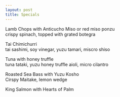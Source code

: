 ```yaml
---
layout: post
title: Specials
---
```


Lamb Chops with Anticucho Miso or red miso ponzu  
crispy spinach, topped with grated botegra  

Tai Chimichurri  
tai sashimi, soy vinegar, yuzu tamari, miscro shiso  

Tuna with honey truffle  
tuna tataki, yuzu honey truffle aioli, micro cilantro  

Roasted Sea Bass with Yuzu Kosho  
Cirspy Maitake, lemon wedge 

King Salmon with Hearts of Palm
